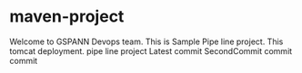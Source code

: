 # maven-project ##

Welcome to GSPANN Devops team.
This is Sample Pipe line project.
This tomcat deployment.
pipe line project
Latest commit
SecondCommit
commit
commit
